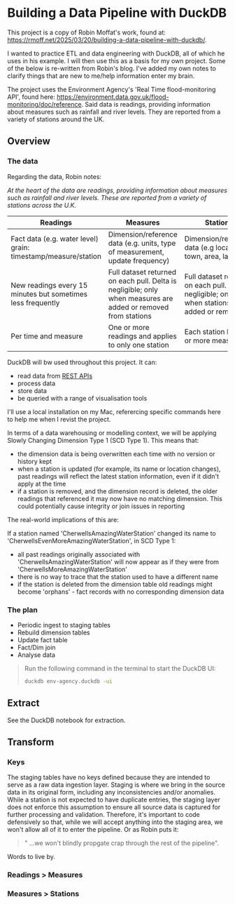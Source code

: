 # Building a Data Pipeline with DuckDB

This project is a copy of Robin Moffat's work, found at: https://rmoff.net/2025/03/20/building-a-data-pipeline-with-duckdb/. 

I wanted to practice ETL and data engineering with DuckDB, all of which he uses in his example. I will then use this as a basis for my own project. Some of the below is re-written from Robin's blog. I've added my own notes to clarify things that are new to me/help information enter my brain.

The project uses the Environment Agency's 'Real Time flood-monitoring API', found here: https://environment.data.gov.uk/flood-monitoring/doc/reference. Said data is readings, providing information about measures such as rainfall and river levels. They are reported from a variety of stations around the UK.

## Overview

### The data

Regarding the data, Robin notes:

_At the heart of the data are readings, providing information about measures such as rainfall and river levels. These are reported from a variety of stations across the U.K._

| Readings       | Measures       | Stations       |
|-----------------|----------------|----------------|
| Fact data (e.g. water level) grain: timestamp/measure/station  | Dimension/reference data (e.g. units, type of measurement, update frequency)  | Dimension/reference data (e.g location, town, area, lat/long)  |
| New readings every 15 minutes but sometimes less frequently  | Full dataset returned on each pull. Delta is negligible; only when measures are added or removed from stations  | Full dataset returned on each pull. Delta is negligible; only when stations are added or removed  |
| Per time and measure  | One or more readings and applies to only one station  | Each station has one or more measures  |

DuckDB will bw used throughout this project. It can:

- read data from [REST APIs](https://www.ibm.com/think/topics/rest-apis#:~:text=A%20REST%20API%20is%20an,to%20connect%20distributed%20hypermedia%20systems.)
- process data
- store data
- be queried with a range of visualisation tools

I'll use a local installation on my Mac, referercing specific commands here to help me when I revist the project.

In terms of a data warehousing or modelling context, we will be applying Slowly Changing Dimension Type 1 (SCD Type 1). This means that:

- the dimension data is being overwritten each time with no version or history kept
- when a station is updated (for example, its name or location changes), past readings will reflect the latest station information, even if it didn't apply at the time
- if a station is removed, and the dimension record is deleted, the older readings that referenced it may now have no matching dimension. This could potentially cause integrity or join issues in reporting

The real-world implications of this are:

If a station named 'CherwellsAmazingWaterStation' changed its name to 'CherwellsEvenMoreAmazingWaterStation', in SCD Type 1:

- all past readings originally associated with 'CherwellsAmazingWaterStation' will now appear as if they were from 'CherwellsMoreAmazingWaterStation'
- there is no way to trace that the station used to have a different name
- if the station is deleted from the dimension table old readings might become 'orphans' - fact records with no corresponding dimension data

### The plan

- Periodic ingest to staging tables
- Rebuild dimension tables
- Update fact table
- Fact/Dim join
- Analyse data

> Run the following command in the terminal to start the DuckDB UI:
>
> ```bash
> duckdb env-agency.duckdb -ui
> ```

## Extract

See the DuckDB notebook for extraction.

## Transform

### Keys

The staging tables have no keys defined because they are intended to serve as a raw data ingestion layer. Staging is where we bring in the source data in its original form, including any inconsistencies and/or anomalies. While a station is not expected to have duplicate entries, the staging layer does not enforce this assumption to ensure all source data is captured for further processing and validation. Therefore, it's important to code defensively so that, while we will accept anything into the staging area, we won't allow all of it to enter the pipeline. Or as Robin puts it:

> " ...we won't blindly propgate crap through the rest of the pipeline".

Words to live by.

### Readings > Measures

### Measures > Stations